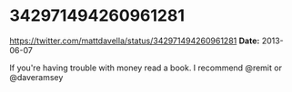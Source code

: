 # 342971494260961281
https://twitter.com/mattdavella/status/342971494260961281
**Date:** 2013-06-07

If you're having trouble with money read a book. I recommend @remit or @daveramsey
